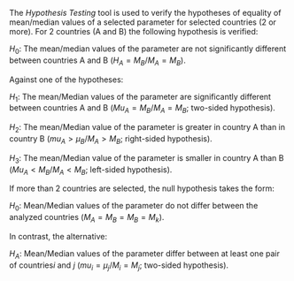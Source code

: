 The *Hypothesis Testing* tool is used to verify the hypotheses of equality of mean/median values of a selected parameter for selected countries (2 or more). For 2 countries (A and B) the following hypothesis is verified:

$H_0:$ The mean/median values of the parameter are not significantly different between countries A and B ($H_A = M_B/M_A = M_B$).

Against one of the hypotheses:

$H_1:$ The mean/Median values of the parameter are significantly different between countries A and B ($Mu_A = M_B/M_A = M_B$; two-sided hypothesis).

$H_2:$ The mean/Median value of the parameter is greater in country A than in country B ($mu_A > \mu_B/M_A > M_B$; right-sided hypothesis).

$H_3:$ The mean/Median value of the parameter is smaller in country A than B ($Mu_A < M_B/M_A < M_B$; left-sided hypothesis).

If more than 2 countries are selected, the null hypothesis takes the form:

$H_0:$ Mean/Median values of the parameter do not differ between the analyzed countries ($M_A = M_B = M_B = M_k$).

In contrast, the alternative:

$H_A:$ Mean/Median values of the parameter differ between at least one pair of countries$i$ and $j$ ($mu_i = \mu_j/M_i = M_j$; two-sided hypothesis).